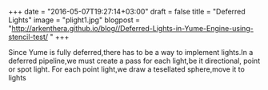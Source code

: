 +++
date = "2016-05-07T19:27:14+03:00"
draft = false
title = "Deferred Lights"
image = "plight1.jpg"
blogpost = "http://arkenthera.github.io/blog//Deferred-Lights-in-Yume-Engine-using-stencil-test/  "
+++

Since Yume is fully deferred,there has to be a way to implement lights.In a deferred pipeline,we must create a pass for each light,be it directional, point or spot light.
For each point light,we draw a tesellated sphere,move it to lights
